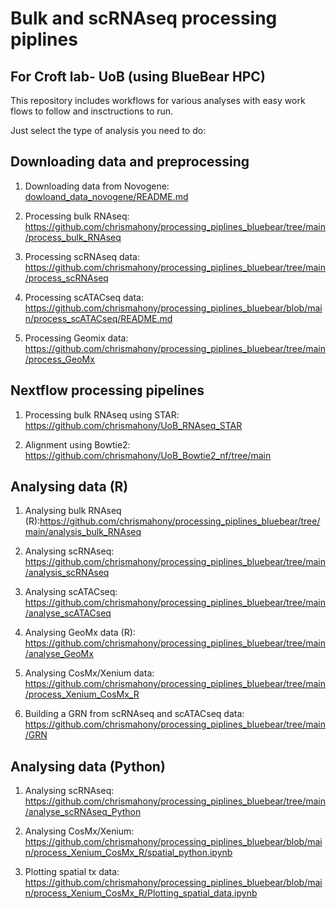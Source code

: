 # Bulk and scRNAseq processing piplines


## For Croft lab- UoB (using BlueBear HPC)

This repository includes workflows for various analyses with easy work flows to follow and insctructions to run.

Just select the type of analysis you need to do:




## Downloading data and preprocessing

1. Downloading data from Novogene: [dowloand_data_novogene/README.md](https://github.com/chrismahony/processing_piplines_bluebear/tree/main/dowloand_data_novogene)



2. Processing bulk RNAseq: https://github.com/chrismahony/processing_piplines_bluebear/tree/main/process_bulk_RNAseq



3. Processing scRNAseq data: https://github.com/chrismahony/processing_piplines_bluebear/tree/main/process_scRNAseq



4. Processing scATACseq data: https://github.com/chrismahony/processing_piplines_bluebear/blob/main/process_scATACseq/README.md


5. Processing Geomix data: https://github.com/chrismahony/processing_piplines_bluebear/tree/main/process_GeoMx



## Nextflow processing pipelines

1. Processing bulk RNAseq using STAR: https://github.com/chrismahony/UoB_RNAseq_STAR

2.  Alignment using Bowtie2: https://github.com/chrismahony/UoB_Bowtie2_nf/tree/main




## Analysing data (R)

1. Analysing bulk RNAseq (R):https://github.com/chrismahony/processing_piplines_bluebear/tree/main/analysis_bulk_RNAseq

 

2. Analysing scRNAseq: https://github.com/chrismahony/processing_piplines_bluebear/tree/main/analysis_scRNAseq



3. Analysing scATACseq: https://github.com/chrismahony/processing_piplines_bluebear/tree/main/analyse_scATACseq



4. Analysing GeoMx data (R):  https://github.com/chrismahony/processing_piplines_bluebear/tree/main/analyse_GeoMx



5. Analysing CosMx/Xenium data: https://github.com/chrismahony/processing_piplines_bluebear/tree/main/process_Xenium_CosMx_R



6. Building a GRN from scRNAseq and scATACseq data: https://github.com/chrismahony/processing_piplines_bluebear/tree/main/GRN




## Analysing data (Python)

1. Analysing scRNAseq: https://github.com/chrismahony/processing_piplines_bluebear/tree/main/analyse_scRNAseq_Python

2. Analysing CosMx/Xenium: https://github.com/chrismahony/processing_piplines_bluebear/blob/main/process_Xenium_CosMx_R/spatial_python.ipynb

3. Plotting spatial tx data: https://github.com/chrismahony/processing_piplines_bluebear/blob/main/process_Xenium_CosMx_R/Plotting_spatial_data.ipynb

